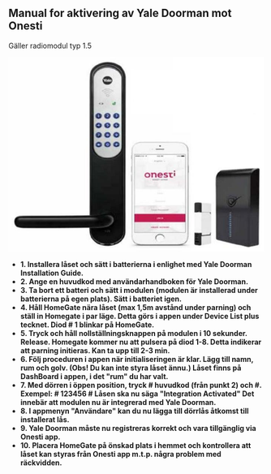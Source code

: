 ## Manual for aktivering av Yale Doorman mot Onesti

Gäller radiomodul typ 1.5

![](_page_0_Picture_2.jpeg)

- **1. Installera låset och sätt i batterierna i enlighet med Yale Doorman Installation Guide.**
- **2. Ange en huvudkod med användarhandboken för Yale Doorman.**
- **3. Ta bort ett batteri och sätt i modulen (modulen är installerad under batterierna på egen plats). Sätt i batteriet igen.**
- **4. Håll HomeGate nära låset (max 1,5m avstånd under parning) och ställ in Homegate i par läge. Detta görs i appen under Device List plus tecknet. Diod # 1 blinkar på HomeGate.**
- **5. Tryck och håll nollställningsknappen på modulen i 10 sekunder. Release. Homegate kommer nu att pulsera på diod 1-8. Detta indikerar att parning initieras. Kan ta upp till 2-3 min.**
- **6. Följ proceduren i appen när initialiseringen är klar. Lägg till namn, rum och golv. (Obs! Du kan inte styra låset ännu.) Låset finns på DashBoard i appen, i det "rum" du har valt.**
- **7. Med dörren i öppen position, tryck # huvudkod (från punkt 2) och #. Exempel: # 123456 # Låsen ska nu säga "Integration Activated" Det innebär att modulen nu är integrerad med Yale Doorman.**
- **8. I appmenyn "Användare" kan du nu lägga till dörrlås åtkomst till installerat lås.**
- **9. Yale Doorman måste nu registreras korrekt och vara tillgänglig via Onesti app.**
- **10. Placera HomeGate på önskad plats i hemmet och kontrollera att låset kan styras från Onesti app m.t.p. några problem med räckvidden.**